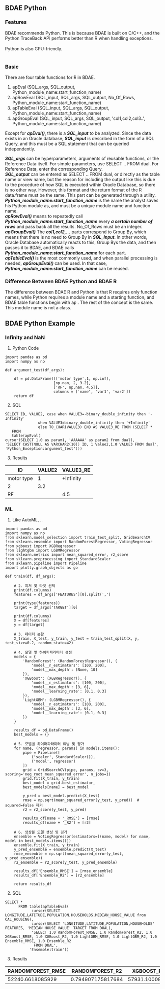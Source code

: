 ## BDAE Python
### Features
BDAE recommends Python. This is because BDAE is built on C/C++, and the Python TraceBack API performs better than R when handling exceptions. <br><br> Python is also GPU-friendly. <br><br>
### Basic
There are four table functions for R in BDAE.
1. apEval (SQL_args, SQL_output, Python_module_name:start_function_name)
2. apRowEval (SQL_input, SQL_args, SQL_output, No_Of_Rows, Python_module_name:start_function_name)
3. apTableEval (SQL_input, SQL_args, SQL_output, Python_module_name:start_function_name)
4. apGroupEval (SQL_input, SQL_args, SQL_output, 'col1,col2,col3..', Python_module_name:start_function_name)

Except for ***apEval()***, there is a ***SQL_input*** to be analyzed. Since the data exists in an Oracle database, ***SQL_input*** is described in the form of a SQL Query, and this must be a SQL statement that can be queried independently.<br>

***SQL_args*** can be hyperparameters, arguments of reusable functions, or the Reference Data itself. For simple parameters, use SELECT .. FROM dual. For Reference Data, enter the corresponding Query.<br>
***SQL_output*** can be entered as SELECT .. FROM dual, or directly as the table name or view name, but the reason for including the output like this is due to the procedure of how SQL is executed within Oracle Database, so there is no other way. However, this format and the return format of the R data.frame must be the same. This part can be generated through a utility. <br>
***Python_module_name:start_function_name*** is the name the analyst saves his Python module as, and must be a unique module name and function name. <br>
***apRowEval()*** means to repeatedly call ***Python_module_name:start_function_name*** every ***a certain number of rows*** and pass back all the results. No_Of_Rows must be an integer.<br>
***apGroupEval()*** The ***col1,col2,...*** parts correspond to Group By, which means that there is no need to Group By in ***SQL_input***. In other words, Oracle Database automatically reacts to this, Group Bys the data, and then passes it to BDAE, and BDAE calls ***Python_module_name:start_function_name*** for each part.<br>
***apTableEval()*** is the most commonly used, and when parallel processing is needed, ***apGroupEval()*** can be used. In that case, ***Python_module_name:start_function_name*** can be reused.

### Difference Between BDAE Python and BDAE R
The difference between BDAE R and Python is that R requires only function names, while Python requires a module name and a starting function, and BDAE table functions begin with ap . The rest of the concept is the same. This module name is not a class.<br>

## BDAE Python Example
### Infinity and NaN

1. Python Code

```
import pandas as pd
import numpy as np

def argument_test(df_args):

    df = pd.DataFrame([['motor type',1, np.inf],
                      [np.nan, 2, 3.2],
                      ['RF', np.nan, 4.5]],
                      columns = ['name', 'var1', 'var2'])
    return df
```

2. SQL

```
SELECT ID, VALUE2, case when VALUE3=-binary_double_infinity then '-Infinity' 
               when VALUE3=binary_double_infinity then '+Infinity'
               else TO_CHAR(VALUE3) END AS VALUE3_RE FROM (SELECT * 
   FROM
   table(apEval(
cursor(SELECT 1.0 as param1, 'AAAAAA' as param2 from dual),
'SELECT CAST(NULL AS VARCHAR2(10)) ID, 1 Value2,1.0 VALUE3 FROM dual',
'Python_Exception:argument_test')))

```

3. Results

|ID|	VALUE2|	VALUE3_RE|
|--|----------|----------|
|motor type|	1|	+Infinity|
|2	|3.2|  |
|RF |	|	4.5|

### ML
1. Like AutoML, ..

```
import pandas as pd
import numpy as np
from sklearn.model_selection import train_test_split, GridSearchCV
from sklearn.ensemble import RandomForestRegressor, VotingRegressor
from xgboost import XGBRegressor
from lightgbm import LGBMRegressor
from sklearn.metrics import mean_squared_error, r2_score
from sklearn.preprocessing import StandardScaler
from sklearn.pipeline import Pipeline
import plotly.graph_objects as go

def train(df, df_args):

    # 2. 피처 및 타겟 선택
    print(df.columns)
    features = df_args['FEATURES'][0].split(',')
    
    print(type(features))
    target = df_args['TARGET'][0]

    print(df.columns)
    X = df[features]
    y = df[target]
    
    # 3. 데이터 분할
    X_train, X_test, y_train, y_test = train_test_split(X, y, test_size=0.2, random_state=42)
    
    # 4. 모델 및 하이퍼파라미터 설정
    models = {
        'RandomForest': (RandomForestRegressor(), {
            'model__n_estimators': [100, 200],
            'model__max_depth': [None, 10]
        }),
        'XGBoost': (XGBRegressor(), {
            'model__n_estimators': [100, 200],
            'model__max_depth': [3, 6],
            'model__learning_rate': [0.1, 0.3]
        }),
        'LightGBM': (LGBMRegressor(), {
            'model__n_estimators': [100, 200],
            'model__max_depth': [3, 6],
            'model__learning_rate': [0.1, 0.3]
        })
    }
    
    results_df = pd.DataFrame()
    best_models = {}
    
    # 5. 모델별 하이퍼파라미터 튜닝 및 평가
    for name, (regressor, params) in models.items():
        pipe = Pipeline([
            ('scaler', StandardScaler()),
            ('model', regressor)
        ])
        grid = GridSearchCV(pipe, params, cv=3, scoring='neg_root_mean_squared_error', n_jobs=1)
        grid.fit(X_train, y_train)
        best_model = grid.best_estimator_
        best_models[name] = best_model
    
        y_pred = best_model.predict(X_test)
        rmse = np.sqrt(mean_squared_error(y_test, y_pred))  # squared=False 제거
        r2 = r2_score(y_test, y_pred)
    
        results_df[name + '_RMSE'] = [rmse]
        results_df[name + '_R2'] = [r2]
    
    # 6. 앙상블 모델 생성 및 평가
    ensemble = VotingRegressor(estimators=[(name, model) for name, model in best_models.items()])
    ensemble.fit(X_train, y_train)
    y_pred_ensemble = ensemble.predict(X_test)
    rmse_ensemble = np.sqrt(mean_squared_error(y_test, y_pred_ensemble))
    r2_ensemble = r2_score(y_test, y_pred_ensemble)
    
    results_df['Ensemble_RMSE'] = [rmse_ensemble]
    results_df['Ensemble_R2'] = [r2_ensemble]
    
    return results_df
```

2. SQL

```
SELECT * 
      FROM table(apTableEval(
         	cursor(SELECT LONGITUDE,LATITUDE,POPULATION,HOUSEHOLDS,MEDIAN_HOUSE_VALUE from CAL_HOUSING),
         	cursor(SELECT 'LONGITUDE,LATITUDE,POPULATION,HOUSEHOLDS' FEATURES, 'MEDIAN_HOUSE_VALUE' TARGET FROM DUAL),
            'SELECT 1.0 RandomForest_RMSE, 1.0 RandomForest_R2, 1.0 XGBoost_RMSE, 1.0 XGBoost_R2, 1.0 LightGBM_RMSE, 1.0 LightGBM_R2, 1.0 Ensemble_RMSE, 1.0 Ensemble_R2 
             FROM DUAL',
           'Ensemble:train'))
```

3. Results

|RANDOMFOREST_RMSE|	RANDOMFOREST_R2|	XGBOOST_RMSE|	XGBOOST_R2	|LIGHTGBM_RMSE|	LIGHTGBM_R2	| ENSEMBLE_RMSE	|ENSEMBLE_R2|
|-|-|-|-|-|-|-|-|
|52240.6618085929	|0.794907175817684|	57931.1000813363|	0.747793267043923|	57671.0779768579	|0.750052231569059	|53545.2610316801	|0.784535758252917|

